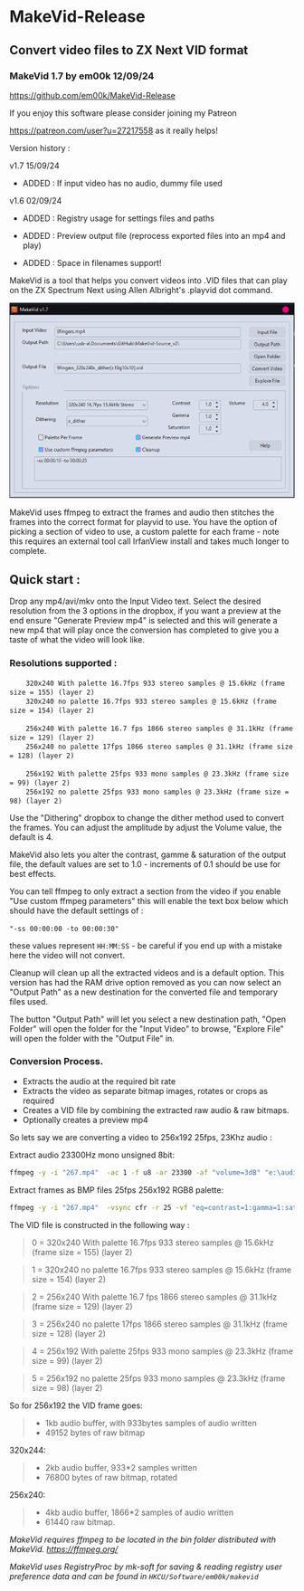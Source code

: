 # MakeVid-Release
 Convert video files to ZX Next VID format
---
### MakeVid 1.7 by em00k 12/09/24
https://github.com/em00k/MakeVid-Release

If you enjoy this software please consider joining my Patreon

https://patreon.com/user?u=27217558 as it really helps!

Version history :

v1.7 15/09/24

- ADDED   :   If input video has no audio, dummy file used

v1.6 02/09/24

- ADDED   :   Registry usage for settings files and paths

- ADDED   :   Preview output file (reprocess exported files into an mp4 and play)

- ADDED   :   Space in filenames support! 

MakeVid is a tool that helps you convert videos into .VID files that can play
on the ZX Spectrum Next using Allen Albright's .playvid dot command. 

![Screenshot](imgs/screenshot.png)

MakeVid uses ffmpeg to extract the frames and audio then stitches the frames 
into the correct format for playvid to use. You have the option of picking
a section of video to use, a custom palette for each frame - note this requires 
an external tool call IrfanView install and takes much longer to complete. 

## Quick start :

Drop any mp4/avi/mkv onto the Input Video text. Select the desired resolution from
the 3 options in the dropbox, if you want a preview at the end ensure "Generate
Preview mp4" is selected and this will generate a new mp4 that will play once the
conversion has completed to give you a taste of what the video will look like.

### Resolutions supported : 
```
    320x240 With palette 16.7fps 933 stereo samples @ 15.6kHz (frame size = 155) (layer 2)
    320x240 no palette 16.7fps 933 stereo samples @ 15.6kHz (frame size = 154) (layer 2)

    256x240 With palette 16.7 fps 1866 stereo samples @ 31.1kHz (frame size = 129) (layer 2)
    256x240 no palette 17fps 1866 stereo samples @ 31.1kHz (frame size = 128) (layer 2)

    256x192 With palette 25fps 933 mono samples @ 23.3kHz (frame size = 99) (layer 2)
    256x192 no palette 25fps 933 mono samples @ 23.3kHz (frame size = 98) (layer 2)
```
Use the "Dithering" dropbox to change the dither method used to convert the frames. You
can adjust the amplitude by adjust the Volume value, the default is 4.

MakeVid also lets you alter the contrast, gamme & saturation of the output file, the
default values are set to 1.0 - increments of 0.1 should be use for best effects. 

You can tell ffmpeg to only extract a section from the video if you enable "Use custom
ffmpeg parameters" this will enable the text box below which should have the default 
settings of :

```"-ss 00:00:00 -to 00:00:30"```

these values represent ```HH:MM:SS``` - be careful if you end up with a mistake here the video will 
not convert. 

Cleanup will clean up all the extracted videos and is a default option. This version 
has had the RAM drive option removed as you can now select an "Output Path" as a new
destination for the converted file and temporary files used. 

The button "Output Path" will let you select a new destination path, "Open Folder" will 
open the folder for the "Input Video" to browse, "Explore File" will open the folder
with the "Output File" in. 

### Conversion Process. 

- Extracts the audio at the required bit rate 
- Extracts the video as separate bitmap images, rotates or crops as required
- Creates a VID file by combining the extracted raw audio & raw bitmaps. 
- Optionally creates a preview mp4

So lets say we are converting a video to 256x192 25fps, 23Khz audio : 

Extract audio 23300Hz mono unsigned 8bit: 
```bash
ffmpeg -y -i "267.mp4"  -ac 1 -f u8 -ar 23300 -af "volume=3dB" "e:\audio.pcm"
```

Extract frames as BMP files 25fps 256x192 RGB8 palette: 
```bash
ffmpeg -y -i "267.mp4"  -vsync cfr -r 25 -vf "eq=contrast=1:gamma=1:saturation=1,vflip,scale=w=256:h=192:sws_dither=auto" -pix_fmt rgb8 "e:\ffmpeg0_%d.bmp"
```

The VID file is constructed in the following way : 

>0 = 320x240 With palette 16.7fps 933 stereo samples @ 15.6kHz (frame size = 155) (layer 2)

>1 = 320x240 no palette 16.7fps 933 stereo samples @ 15.6kHz (frame size = 154) (layer 2)

>2 = 256x240 With palette 16.7 fps 1866 stereo samples @ 31.1kHz (frame size = 129) (layer 2)

>3 = 256x240 no palette 17fps 1866 stereo samples @ 31.1kHz (frame size = 128) (layer 2)

>4 = 256x192 With palette 25fps 933 mono samples @ 23.3kHz (frame size = 99) (layer 2)

>5 = 256x192 no palette 25fps 933 mono samples @ 23.3kHz (frame size = 98) (layer 2)

So for 256x192 the VID frame goes:
>- 1kb audio buffer, with 933bytes samples of audio written
>- 49152 bytes of raw bitmap

320x244:
>- 2kb audio buffer, 933*2 samples written 
>- 76800 bytes of raw bitmap, rotated

256x240:
>- 4kb audio buffer, 1866*2 samples of audio written
>- 61440 raw bitmap.


*MakeVid requires ffmpeg to be located in the bin folder distributed with MakeVid.*
*https://ffmpeg.org/* 

*MakeVid uses RegistryProc by mk-soft for saving & reading registry user preference data
and can be found in ```HKCU/Software/em00k/makevid```*

